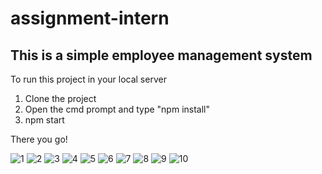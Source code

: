 # assignment-intern
## This is a simple employee management system
 To run this project in your local server
 1. Clone the project
 2. Open the cmd prompt and type "npm install"
 3. npm start
 
 There you go!


![1](https://user-images.githubusercontent.com/48439116/63788505-3e66d900-c913-11e9-92f3-4e8eaea9956a.jpg)
![2](https://user-images.githubusercontent.com/48439116/63788506-3e66d900-c913-11e9-9704-5e6b2f1067fc.jpg)
![3](https://user-images.githubusercontent.com/48439116/63788507-3e66d900-c913-11e9-8c31-bc464bf8a2b0.jpg)
![4](https://user-images.githubusercontent.com/48439116/63788508-3eff6f80-c913-11e9-95c5-bc500cec39ee.jpg)
![5](https://user-images.githubusercontent.com/48439116/63788509-3eff6f80-c913-11e9-98ad-8e27e66ad99c.jpg)
![6](https://user-images.githubusercontent.com/48439116/63788510-3eff6f80-c913-11e9-9fe5-f1b186bc6e2d.jpg)
![7](https://user-images.githubusercontent.com/48439116/63788511-3eff6f80-c913-11e9-84d3-6c4aa4935fdd.jpg)
![8](https://user-images.githubusercontent.com/48439116/63788512-3f980600-c913-11e9-95b7-2d75bca44f65.jpg)
![9](https://user-images.githubusercontent.com/48439116/63788514-3f980600-c913-11e9-87de-b35ef0298c4b.jpg)
![10](https://user-images.githubusercontent.com/48439116/63788515-3f980600-c913-11e9-8432-ddee3ffb0092.jpg)
